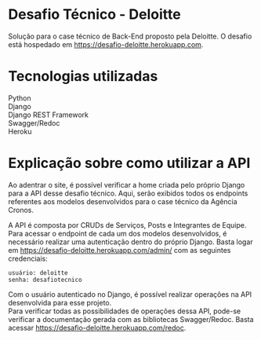 # Desafio Técnico - Deloitte
Solução para o case técnico de Back-End proposto pela Deloitte. O desafio está hospedado em https://desafio-deloitte.herokuapp.com.

# Tecnologias utilizadas
Python \
Django \
Django REST Framework \
Swagger/Redoc \
Heroku

# Explicação sobre como utilizar a API
Ao adentrar o site, é possível verificar a home criada pelo próprio Django para a API desse desafio técnico. Aqui, serão exibidos todos os endpoints referentes aos modelos desenvolvidos para o case técnico da Agência Cronos.

A API é composta por CRUDs de Serviços, Posts e Integrantes de Equipe.
Para acessar o endpoint de cada um dos modelos desenvolvidos, é necessário realizar uma autenticação dentro do próprio Django.
Basta logar em https://desafio-deloitte.herokuapp.com/admin/ com as seguintes credenciais:

````
usuário: deloitte
senha: desafiotecnico
````

Com o usuário autenticado no Django, é possível realizar operações na API desenvolvida para esse projeto. \
Para verificar todas as possibilidades de operações dessa API, pode-se verificar a documentação gerada com as bibliotecas Swagger/Redoc.
Basta acessar https://desafio-deloitte.herokuapp.com/redoc.
